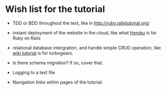 # Wish list for the tutorial

* TDD or BDD throughout the text, like in http://ruby.railstutorial.org/
* instant deployment of the website in the cloud, like what [Heroku](http://www.heroku.com/) is for Ruby on Rails
* relational database intergration, and handle simple CRUD operation, like [wiki tutorial](http://turbogears.org/2.0/docs/main/Wiki20/wiki20.html) is for turbogears.
* Is there schema migration? If so, cover that.
* Logging to a text file

* Navigation links within pages of the tutorial.